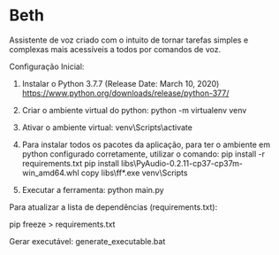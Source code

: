 # Beth

Assistente de voz criado com o intuito de tornar tarefas simples e complexas mais acessíveis a todos por comandos de voz.

Configuração Inicial:

1) Instalar o Python 3.7.7 (Release Date: March 10, 2020)
https://www.python.org/downloads/release/python-377/

2) Criar o ambiente virtual do python:
python -m virtualenv venv

3) Ativar o ambiente virtual:
venv\Scripts\activate

4) Para instalar todos os pacotes da aplicação, para ter o ambiente em python configurado corretamente, utilizar o comando:
pip install -r requirements.txt
pip install libs\PyAudio-0.2.11-cp37-cp37m-win_amd64.whl
copy libs\ff*.exe venv\Scripts

5) Executar a ferramenta:
python main.py

Para atualizar a lista de dependências (requirements.txt):

pip freeze > requirements.txt

Gerar executável:
generate_executable.bat